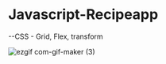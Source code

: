 # Javascript-Recipeapp

--CSS - Grid, Flex, transform


![ezgif com-gif-maker (3)](https://user-images.githubusercontent.com/82692118/125236888-ba0f7a80-e31f-11eb-9a63-ca0abd0c08bc.gif)


